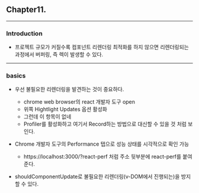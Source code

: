 ## Chapter11. 

---
### Introduction

* 프로젝트 규모가 커질수록 컴포넌트 리렌더링 최적화를 하지 않으면 리렌더링되는 과정에서 버퍼링, 즉 렉이 발생할 수 있다. 


---
### basics

* 우선 불필요한 리렌더링을 발견하는 것이 중요하다. 
    * chrome web browser의 react 개발자 도구 open
    * 위쪽 Hightlight Updates 옵션 활성화 
    * 그런데 이 항목이 없네 
    * Profiler를 활성화하고 여기서 Record하는 방법으로 대신할 수 있을 것 처럼 보인다.

    
* Chrome 개발자 도구의 Performance 탭으로 성능 상태를 시각적으로 확인 가능 

    * https://localhost:3000/?react-perf 처럼 주소 뒷부분에 react-perf를 붙여준다. 

* shouldComponentUpdate로 불필요한 리렌더링(v-DOM에서 진행되는)을 방지할 수 있다.





